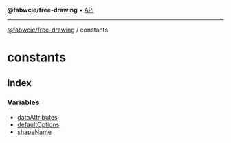 **@fabwcie/free-drawing** • [API](../README.md)

***

[@fabwcie/free-drawing](../README.md) / constants

# constants

## Index

### Variables

- [dataAttributes](variables/dataAttributes.md)
- [defaultOptions](variables/defaultOptions.md)
- [shapeName](variables/shapeName.md)
